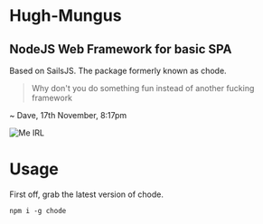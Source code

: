 # Hugh-Mungus
## NodeJS Web Framework for basic SPA

Based on SailsJS. The package formerly known as chode.

>Why don't you do something fun instead of another fucking framework

~ Dave, 17th November, 8:17pm

![Me IRL](https://raw.githubusercontent.com/zivc/chode/master/docs/darve.png)

# Usage

First off, grab the latest version of chode.

`npm i -g chode`

